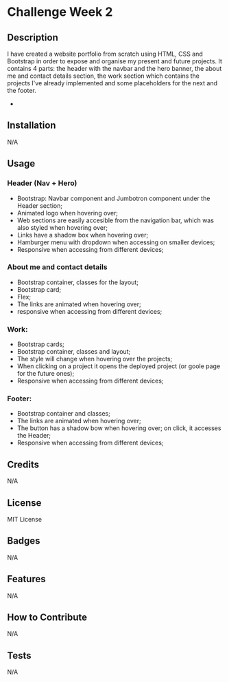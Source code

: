 <!-- @format -->

# Challenge Week 2

## Description

I have created a website portfolio from scratch using HTML, CSS and Bootstrap in order to expose and organise my present and future projects.
It contains 4 parts: the header with the navbar and the hero banner, the about me and contact details section, the work section which contains the projects I've already implemented and some placeholders for the next and the footer.

-

## Installation

N/A

## Usage

### Header (Nav + Hero)

- Bootstrap: Navbar component and Jumbotron component under the Header section;
- Animated logo when hovering over;
- Web sections are easily accesible from the navigation bar, which was also styled when hovering over;
- Links have a shadow box when hovering over;
- Hamburger menu with dropdown when accessing on smaller devices;
- Responsive when accessing from different devices;

### About me and contact details

- Bootstrap container, classes for the layout;
- Bootstrap card;
- Flex;
- The links are animated when hovering over;
- responsive when accessing from different devices;

### Work:

- Bootstrap cards;
- Bootstrap container, classes and layout;
- The style will change when hovering over the projects;
- When clicking on a project it opens the deployed project (or goole page for the future ones);
- Responsive when accessing from different devices;

### Footer:

- Bootstrap container and classes;
- The links are animated when hovering over;
- The button has a shadow bow when hovering over; on click, it accesses the Header;
- Responsive when accessing from different devices;

## Credits

N/A

## License

MIT License

## Badges

N/A

## Features

N/A

## How to Contribute

N/A

## Tests

N/A
